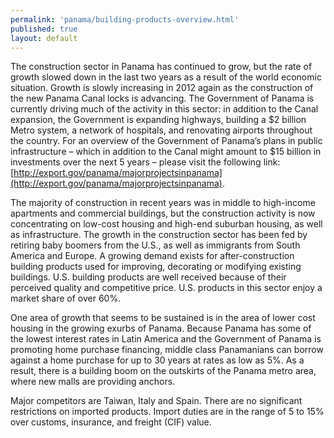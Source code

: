 ```yaml
--- 
permalink: 'panama/building-products-overview.html' 
published: true 
layout: default
---
```

The construction sector in Panama has continued to grow, but the rate of growth slowed down in the last two years as a result of the world economic situation. Growth is slowly increasing in 2012 again as the construction of the new Panama Canal locks is advancing. The Government of Panama is currently driving much of the activity in this sector: in addition to the Canal expansion, the Government is expanding highways, building a $2 billion Metro system, a network of hospitals, and renovating airports throughout the country. For an overview of the Government of Panama’s plans in public infrastructure – which in addition to the Canal might amount to $15 billion in investments over the next 5 years – please visit the following link: [http://export.gov/panama/majorprojectsinpanama](http://export.gov/panama/majorprojectsinpanama).

The majority of construction in recent years was in middle to high-income apartments and commercial buildings, but the construction activity is now concentrating on low-cost housing and high-end suburban housing, as well as infrastructure. The growth in the construction sector has been fed by retiring baby boomers from the U.S., as well as immigrants from South America and Europe. A growing demand exists for after-construction building products used for improving, decorating or modifying existing buildings. U.S. building products are well received because of their perceived quality and competitive price. U.S. products in this sector enjoy a market share of over 60%.

One area of growth that seems to be sustained is in the area of lower cost housing in the growing exurbs of Panama. Because Panama has some of the lowest interest rates in Latin America and the Government of Panama is promoting home purchase financing, middle class Panamanians can borrow against a home purchase for up to 30 years at rates as low as 5%. As a result, there is a building boom on the outskirts of the Panama metro area, where new malls are providing anchors.

Major competitors are Taiwan, Italy and Spain. There are no significant restrictions on imported products. Import duties are in the range of 5 to 15% over customs, insurance, and freight (CIF) value.
